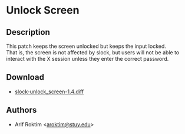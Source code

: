 Unlock Screen
=============

Description
-----------

This patch keeps the screen unlocked but keeps the input locked.  
That is, the screen is not affected by slock, but users will not
be able to interact with the X session unless they enter the correct password.

Download
--------

* [slock-unlock_screen-1.4.diff](slock-unlock_screen-1.4.diff)

Authors
-------

* Arif Roktim <[aroktim@stuy.edu](mailto:aroktim@stuy.edu)>
